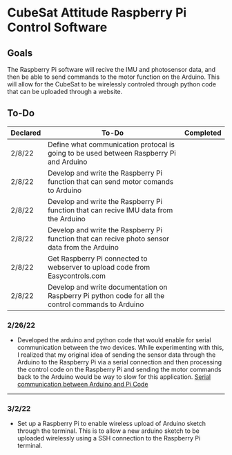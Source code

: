 # CubeSat Attitude Raspberry Pi Control Software 

## Goals
The Raspberry Pi software will recive the IMU and photosensor data, and then be able to send commands to the motor function on the Arduino. This will allow for the CubeSat to be wirelessly controled through python code that can be uploaded through a website.

## To-Do
| Declared | To-Do | Completed |
--- | --- | ---
| 2/8/22 | Define what communication protocal is going to be used between Raspberry Pi and Arduino |
| 2/8/22 | Develop and write the Raspberry Pi function that can send motor comands to Arduino |
| 2/8/22 | Develop and write the Raspberry Pi function that can recive IMU data from the Arduino |
| 2/8/22 | Develop and write the Raspberry Pi function that can recive photo sensor data from the Arduino |
| 2/8/22 | Get Raspberry Pi connected to webserver to upload code from Easycontrols.com |
| 2/8/22 | Develop and write documentation on Raspberry Pi python code for all the control commands to Arduino |


### 2/26/22
- Developed the arduino and python code that would enable for serial communication between the two devices. While experimenting with this, I realized that my original idea of sending the sensor data through the Arduino to the Raspberry Pi via a serial connection and then processing the control code on the Raspberry Pi and sending the motor commands back to the Arduino would be way to slow for this application. [Serial communication between Arduino and Pi Code]()

---

### 3/2/22
- Set up a Raspberry Pi to enable wireless upload of Arduino sketch through the terminal. This is to allow a new arduino sketch to be uploaded wirelessly using a SSH connection to the Raspberry Pi terminal.
